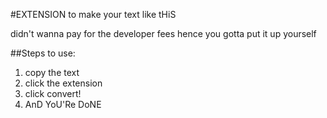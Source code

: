 #EXTENSION to make your text like tHiS

didn't wanna pay for the developer fees hence you gotta put it up yourself

##Steps to use:

1) copy the text 
2) click the extension
3) click convert!
4) AnD YoU'Re DoNE